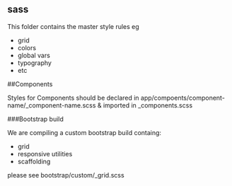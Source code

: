 ## sass

This folder contains the master style rules eg

- grid
- colors
- global vars
- typography
- etc

##Components

Styles for Components should be declared in app/compoents/component-name/_component-name.scss & imported in _components.scss

###Bootstrap build

We are compiling a custom bootstrap build containg:

- grid
- responsive utilities
- scaffolding

please see bootstrap/custom/_grid.scss
